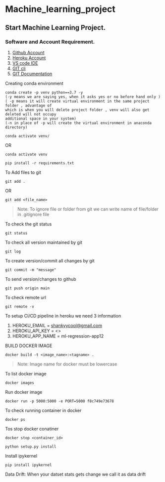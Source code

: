 # Machine_learning_project
 ## Start Machine Learning Project.

### Software and Account Requirement.

1. [Github Account](https://github.com)
2. [Heroku Account]( https://dashboard.heroku.com/login)
3. [VS code IDE]( https://code.visualstudi.com/download)
4. [GIT cli](https://git-scm.com/downloads)
5. [GIT Documentation](https://git-scm.com/docs/gittutorial)


Creating conda environment
```
conda create -p venv python==3.7 -y
(-y means we are saying yes, when it asks yes or no before hand only )
( -p means it will create virtual environment in the same project folder , advantage of
which is when you will delete project folder , venv will also get deleted will not occupy
additional space in your system)
(-n in place of -p will create the virtual environment in anaconda directory)
```
```
conda activate venv/
```
OR
```
conda activate venv
```

```
pip install -r requirements.txt
```
To Add files to git
```
git add .
```

OR
```
git add <file_name>
```

> Note: To ignore file or folder from git we can write name of file/folder in .gitignore file

To check the git status 
```
git status
```
To check all version maintained by git
```
git log
```

To create version/commit all changes by git
```
git commit -m "message"
```

To send version/changes to github
```
git push origin main
```

To check remote url 
```
git remote -v
```

To setup CI/CD pipeline in heroku we need 3 information
1. HEROKU_EMAIL = shankyycool@gmail.com
2. HEROKU_API_KEY = <>
3. HEROKU_APP_NAME = ml-regression-app12

BUILD DOCKER IMAGE
```
docker build -t <image_name>:<tagname> .
```
> Note: Image name for docker must be lowercase


To list docker image
```
docker images
```

Run docker image
```
docker run -p 5000:5000 -e PORT=5000 f8c749e73678
```

To check running container in docker
```
docker ps
```

Tos stop docker conatiner
```
docker stop <container_id>
```



```
python setup.py install
```


Install ipykernel

```
pip install ipykernel
```


Data Drift:
When your datset stats gets change we call it as data drift
